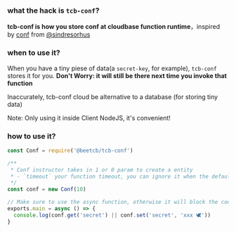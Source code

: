 ### what the hack is `tcb-conf`?

**tcb-conf is how you store conf at cloudbase function runtime**，inspired by [conf](https://github.com/sindresorhus/conf) from [@sindresorhus](https://github.com/sindresorhus)

### when to use it?

When you have a tiny piese of data(a `secret-key`, for example), `tcb-conf` stores it for you. **Don't Worry: it will still be there next time you invoke that function**

Inaccurately, tcb-conf cloud be alternative to a database (for storing tiny data)

Note: Only using it inside Client NodeJS, it's convenient!

### how to use it?

```js
const Conf = require('@beetcb/tcb-conf')

/**
 * Conf instructor takes in 1 or 0 param to create a entity
 * - `timeout` your function timeout, you can ignore it when the default timeout is used
 */
const conf = new Conf(10)

// Make sure to use the async function, otherwise it will block the code execution
exports.main = async () => {
  console.log(conf.get('secret') || conf.set('secret', 'xxx 🕊'))
}
```
